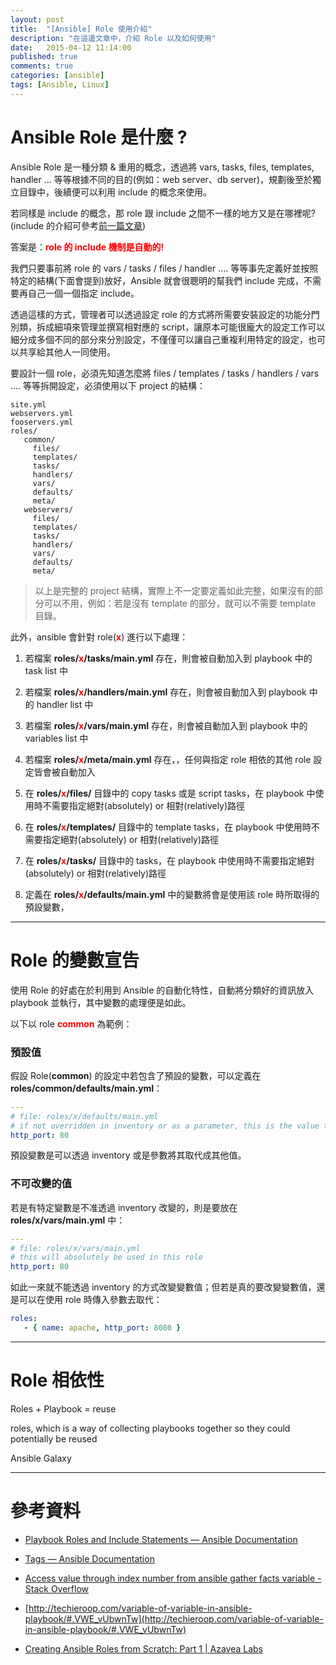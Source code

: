 ```yaml
---
layout: post
title:  "[Ansible] Role 使用介紹"
description: "在這邊文章中，介紹 Role 以及如何使用"
date:   2015-04-12 11:14:00
published: true
comments: true
categories: [ansible]
tags: [Ansible, Linux]
---
```


Ansible Role 是什麼 ?
=====================

Ansible Role 是一種分類 & 重用的概念，透過將 vars, tasks, files, templates, handler ... 等等根據不同的目的(例如：web server、db server)，規劃後至於獨立目錄中，後續便可以利用 include 的概念來使用。

若同樣是 include 的概念，那 role 跟 include 之間不一樣的地方又是在哪裡呢? (include 的介紹可參考[前一篇文章](https://godleon.github.io/blog/2015/05/24/ansible-how-to-use-include))

答案是：<font color='red'>**role 的 include 機制是自動的!**</font>

我們只要事前將 role 的 vars / tasks / files / handler .... 等等事先定義好並按照特定的結構(下面會提到)放好，Ansible 就會很聰明的幫我們 include 完成，不需要再自己一個一個指定 include。

透過這樣的方式，管理者可以透過設定 role 的方式將所需要安裝設定的功能分門別類，拆成細項來管理並撰寫相對應的 script，讓原本可能很龐大的設定工作可以細分成多個不同的部分來分別設定，不僅僅可以讓自己重複利用特定的設定，也可以共享給其他人一同使用。

要設計一個 role，必須先知道怎麼將 files / templates / tasks / handlers / vars .... 等等拆開設定，必須使用以下 project 的結構：

```
site.yml
webservers.yml
fooservers.yml
roles/
   common/
     files/
     templates/
     tasks/
     handlers/
     vars/
     defaults/
     meta/
   webservers/
     files/
     templates/
     tasks/
     handlers/
     vars/
     defaults/
     meta/
```

> 以上是完整的 project 結構，實際上不一定要定義如此完整，如果沒有的部分可以不用，例如：若是沒有 template 的部分，就可以不需要 template 目錄。


此外，ansible 會針對 role(<font color='red'>**x**</font>) 進行以下處理：

1. 若檔案 **roles/<font color='red'>x</font>/tasks/main.yml** 存在，則會被自動加入到 playbook 中的 task list 中

2. 若檔案 **roles/<font color='red'>x</font>/handlers/main.yml** 存在，則會被自動加入到 playbook 中的 handler list 中

3. 若檔案 **roles/<font color='red'>x</font>/vars/main.yml** 存在，則會被自動加入到 playbook 中的 variables list 中

4. 若檔案 **roles/<font color='red'>x</font>/meta/main.yml** 存在，，任何與指定 role 相依的其他 role 設定皆會被自動加入

5. 在 **roles/<font color='red'>x</font>/files/** 目錄中的 copy tasks 或是 script tasks，在 playbook 中使用時不需要指定絕對(absolutely) or 相對(relatively)路徑

6. 在 **roles/<font color='red'>x</font>/templates/** 目錄中的 template tasks，在 playbook 中使用時不需要指定絕對(absolutely) or 相對(relatively)路徑

7. 在 **roles/<font color='red'>x</font>/tasks/** 目錄中的 tasks，在 playbook 中使用時不需要指定絕對(absolutely) or 相對(relatively)路徑

8. 定義在 **roles/<font color='red'>x</font>/defaults/main.yml** 中的變數將會是使用該 role 時所取得的預設變數，

-------------------------------------------

Role 的變數宣告
===============

使用 Role 的好處在於利用到 Ansible 的自動化特性，自動將分類好的資訊放入 playbook 並執行，其中變數的處理便是如此。

以下以 role <font color='red'>**common**</font> 為範例：

### 預設值

假設 Role(**common**) 的設定中若包含了預設的變數，可以定義在 **roles/common/defaults/main.yml**：

``` yaml
---
# file: roles/x/defaults/main.yml
# if not overridden in inventory or as a parameter, this is the value that will be used
http_port: 80
```

預設變數是可以透過 inventory 或是參數將其取代成其他值。

### 不可改變的值

若是有特定變數是不准透過 inventory 改變的，則是要放在 **roles/x/vars/main.yml** 中：

``` yaml
---
# file: roles/x/vars/main.yml
# this will absolutely be used in this role
http_port: 80
```

如此一來就不能透過 inventory 的方式改變變數值；但若是真的要改變變數值，還是可以在使用 role 時傳入參數去取代：

``` yaml
roles:
   - { name: apache, http_port: 8080 }
```

-------------------------------------------

Role 相依性
===========



Roles + Playbook = reuse

roles, which is a way of collecting playbooks together so they could potentially be reused

Ansible Galaxy


-------------------------------------------


參考資料
========

- [Playbook Roles and Include Statements — Ansible Documentation](http://docs.ansible.com/playbooks_roles.html)

- [Tags — Ansible Documentation](http://docs.ansible.com/playbooks_tags.html)

- [Access value through index number from ansible gather facts variable - Stack Overflow](http://stackoverflow.com/questions/24320800/access-value-through-index-number-from-ansible-gather-facts-variable)

- [http://techieroop.com/variable-of-variable-in-ansible-playbook/#.VWE_vUbwnTw](http://techieroop.com/variable-of-variable-in-ansible-playbook/#.VWE_vUbwnTw)

- [Creating Ansible Roles from Scratch: Part 1 | Azavea Labs](http://www.azavea.com/blogs/labs/2014/10/creating-ansible-roles-from-scratch-part-1/)
